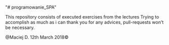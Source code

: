 "# programowanie_SPA" 

This repository consists of executed exercises from the lectures
Trying to accomplish as much as i can
thank you for any advices, pull-requests won't be necessary.

@Maciej D. 12th March 2018©